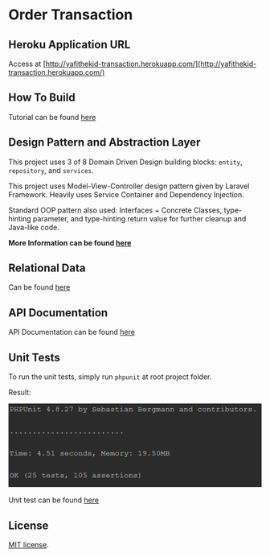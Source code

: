 # Order Transaction

## Heroku Application URL

Access at [http://yafithekid-transaction.herokuapp.com/](http://yafithekid-transaction.herokuapp.com/)

## How To Build

Tutorial can be found [here](https://github.com/yafithekid/order-transaction/wiki/How-To-Build)

## Design Pattern and Abstraction Layer

This project uses 3 of 8 Domain Driven Design building blocks: `entity`, `repository`, and `services`. 

This project uses Model-View-Controller design pattern given by Laravel Framework. Heavily uses Service Container and Dependency Injection.

Standard OOP pattern also used: Interfaces + Concrete Classes, type-hinting parameter, and type-hinting return value for further cleanup and Java-like code.

**More Information can be found [here](https://github.com/yafithekid/order-transaction/wiki/Abstraction-Layer)**

## Relational Data

Can be found [here](https://github.com/yafithekid/order-transaction/wiki/Relational-Data)

## API Documentation

API Documentation can be found [here](https://github.com/yafithekid/order-transaction/wiki/REST-API-Endpoints-V1)

## Unit Tests

To run the unit tests, simply run `phpunit` at root project folder.

Result:

![Unit Test](https://raw.githubusercontent.com/yafithekid/order-transaction/master/public/unit-test.png)

Unit test can be found [here](https://github.com/yafithekid/order-transaction/tree/master/tests)

## License

[MIT license](http://opensource.org/licenses/MIT).
